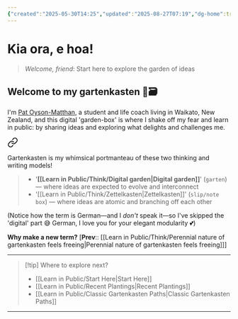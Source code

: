 ```yaml
---
{"created":"2025-05-30T14:25","updated":"2025-08-27T07:19","dg-home":true,"dg-publish":true,"dg-hide":true,"noteIcon":"signpost","aliases":["Gartenkasten index"],"dg-path":"Welcome to Pat's gartenkasten.md","permalink":"/welcome-to-pat-s-gartenkasten/","hide":true,"tags":["gardenEntry"],"dgPassFrontmatter":true}
---
```


# Kia ora, e hoa! 
> _Welcome, friend_: Start here to explore the garden of ideas

## Welcome to my gartenkasten 🌱🗃️

<p class="vcard">I'm <a class="fn url" href="https://patsitive.co.nz">Pat Oyson-Matthan</a>, a <span class="title">student and life coach</span> living in <span class="adr"><span class="region">Waikato</span>, <span class="country-name">New Zealand</span></span>, and this digital 'garden-box' is where I shake off my fear and learn in public: by sharing ideas and exploring what delights and challenges me.</p>


<div class="transclusion internal-embed is-loaded"><a class="markdown-embed-link" href="/16a-gartenkasten/" aria-label="Open link"><svg xmlns="http://www.w3.org/2000/svg" width="24" height="24" viewBox="0 0 24 24" fill="none" stroke="currentColor" stroke-width="2" stroke-linecap="round" stroke-linejoin="round" class="svg-icon lucide-link"><path d="M10 13a5 5 0 0 0 7.54.54l3-3a5 5 0 0 0-7.07-7.07l-1.72 1.71"></path><path d="M14 11a5 5 0 0 0-7.54-.54l-3 3a5 5 0 0 0 7.07 7.07l1.71-1.71"></path></svg></a><div class="markdown-embed">




Gartenkasten is my whimsical portmanteau of these two thinking and writing models! 
> - '**[[Learn in Public/Think/Digital garden\|Digital garden]]**' (`garten`) — where ideas are expected to evolve and interconnect 
> - '[[Learn in Public/Think/Zettelkasten\|Zettelkasten]]' (`slip/note box`) — where ideas are atomic and branching off each other 

(Notice how the term is German—and I _don't_ speak it—so I've skipped the 'digital' part 😅 German, I love you for your elegant modularity 💕)

**Why make a new term?**
[**Prev**:: [[Learn in Public/Think/Perennial nature of gartenkasten feels freeing\|Perennial nature of gartenkasten feels freeing]]]

</div></div>



--- 

> [!tip] Where to explore next?
> - [[Learn in Public/Start Here\|Start Here]]
> - [[Learn in Public/Recent Plantings\|Recent Plantings]]
> - [[Learn in Public/Classic Gartenkasten Paths\|Classic Gartenkasten Paths]]

--- 